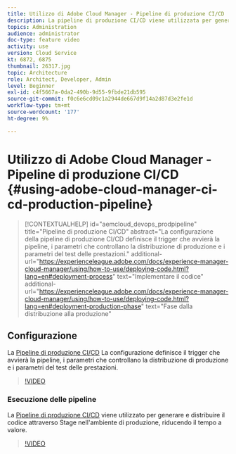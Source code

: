 ```yaml
---
title: Utilizzo di Adobe Cloud Manager - Pipeline di produzione CI/CD
description: La pipeline di produzione CI/CD viene utilizzata per generare e distribuire il codice tramite Stage nell’ambiente di produzione, riducendo il tempo al valore. La configurazione della pipeline di produzione CI/CD definisce il trigger che avvierà la pipeline, i parametri che controllano la distribuzione di produzione e i parametri del test delle prestazioni.
topics: Administration
audience: administrator
doc-type: feature video
activity: use
version: Cloud Service
kt: 6872, 6875
thumbnail: 26317.jpg
topic: Architecture
role: Architect, Developer, Admin
level: Beginner
exl-id: c4f5667a-0da2-490b-9d55-9fbde21db595
source-git-commit: f0c6e6cd09c1a2944de667d9f14a2d87d3e2fe1d
workflow-type: tm+mt
source-wordcount: '177'
ht-degree: 9%

---
```


# Utilizzo di Adobe Cloud Manager - Pipeline di produzione CI/CD {#using-adobe-cloud-manager-ci-cd-production-pipeline}

>[!CONTEXTUALHELP]
>id="aemcloud_devops_prodpipeline"
>title="Pipeline di produzione CI/CD"
>abstract="La configurazione della pipeline di produzione CI/CD definisce il trigger che avvierà la pipeline, i parametri che controllano la distribuzione di produzione e i parametri del test delle prestazioni."
>additional-url="https://experienceleague.adobe.com/docs/experience-manager-cloud-manager/using/how-to-use/deploying-code.html?lang=en#deployment-process" text="Implementare il codice"
>additional-url="https://experienceleague.adobe.com/docs/experience-manager-cloud-manager/using/how-to-use/deploying-code.html?lang=en#deployment-production-phase" text="Fase dalla distribuzione alla produzione"

## Configurazione

La [Pipeline di produzione CI/CD](https://experienceleague.adobe.com/docs/experience-manager-cloud-manager/using/how-to-use/configuring-pipeline.html) La configurazione definisce il trigger che avvierà la pipeline, i parametri che controllano la distribuzione di produzione e i parametri del test delle prestazioni.

>[!VIDEO](https://video.tv.adobe.com/v/26314/?quality=12&learn=on)

### Esecuzione delle pipeline

La [Pipeline di produzione CI/CD](https://experienceleague.adobe.com/docs/experience-manager-cloud-manager/using/how-to-use/deploying-code.html?lang=it) viene utilizzato per generare e distribuire il codice attraverso Stage nell&#39;ambiente di produzione, riducendo il tempo a valore.

>[!VIDEO](https://video.tv.adobe.com/v/26317/?quality=12&learn=on)
